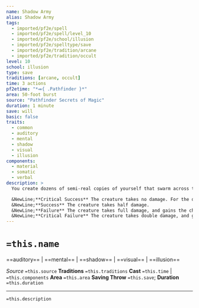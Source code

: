 ```yaml
---
name: Shadow Army
alias: Shadow Army
tags:
  - imported/pf2e/spell
  - imported/pf2e/spell/level_10
  - imported/pf2e/school/illusion
  - imported/pf2e/spelltype/save
  - imported/pf2e/tradition/arcane
  - imported/pf2e/tradition/occult
level: 10
school: illusion
type: save
traditions: [arcane, occult]
time: 3 actions
pf2etime: "*⬽{ .Pathfinder }*"
area: 50-foot burst
source: "Pathfinder Secrets of Magic"
duration: 1 minute
save: will
basic: false
traits:
  - common
  - auditory
  - mental
  - shadow
  - visual
  - illusion
components:
  - material
  - somatic
  - verbal
description: >
  You create dozens of semi-real copies of yourself that swarm across the battlefield and fight your enemies. You are virtually indistinguishable from your clones, allowing you to Hide and Sneak among them. An enemy that's in the area when the spell is cast or that ends its turn in the area takes 3d10 mental damage and 3d10 bludgeoning damage, and is possibly inflicted with a condition, depending on the result of its Will save. When you Cast the Spell, you choose a condition your shadows impose on a failed save: [[Clumsy]] 2, [[Enfeebled]] 2, [[Flat-Footed]], or [[Slowed]] 1.

  &NewLine;**Critical Success** The creature takes no damage. For the duration of the spell, the creature gets a result one step better than it rolled on further saves against the spell, and can distinguish you from your clones without difficulty.
  &NewLine;**Success** The creature takes half damage.
  &NewLine;**Failure** The creature takes full damage, and gains the chosen condition.
  &NewLine;**Critical Failure** The creature takes double damage, and gains the chosen condition.
---
```

# `=this.name`
==auditory== | ==mental== | ==shadow== | ==visual== | ==illusion==

*Source* `=this.source`
**Traditions** `=this.traditions`
**Cast** `=this.time` | `=this.components`
**Area** `=this.area`
**Saving Throw** `=this.save`; **Duration** `=this.duration`

***
`=this.description`